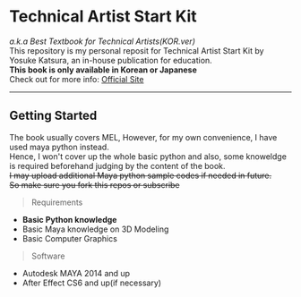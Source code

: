 Technical Artist Start Kit 
===========================
*a.k.a Best Textbook for Technical Artists(KOR.ver)*<br>
This repository is my personal reposit for Technical Artist Start Kit by Yosuke Katsura, an in-house publication for education.<br>
**This book is only available in Korean or Japanese**  
Check out for more info: [Official Site](https://olm.co.jp/rd/2012/03/?lang=en)<br>

*****

Getting Started
-----------------
The book usually covers MEL, However, for my own convenience, I have used maya python instead.<br>
Hence, I won't cover up the whole basic python and also, some knoweldge is required beforehand judging by the content of the book.<br>
~~I may upload additional Maya python sample codes if needed in future.~~ <br>
~~So make sure you fork this repos or subscribe~~<br>

> Requirements
* **Basic Python knowledge**
* Basic Maya knowledge on 3D Modeling
* Basic Computer Graphics

> Software
* Autodesk MAYA 2014 and up
* After Effect CS6 and up(if necessary)

